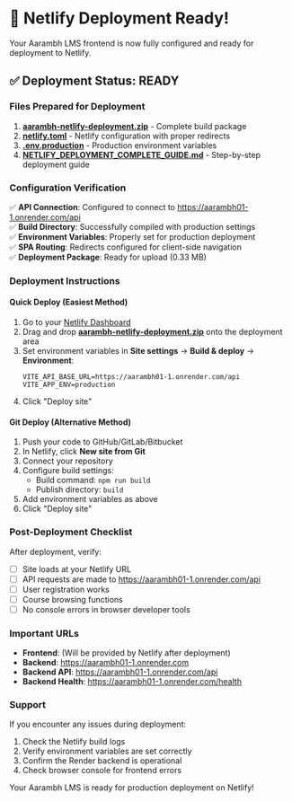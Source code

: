 # 🚀 Netlify Deployment Ready!

Your Aarambh LMS frontend is now fully configured and ready for deployment to Netlify.

## ✅ Deployment Status: READY

### Files Prepared for Deployment

1. **[aarambh-netlify-deployment.zip](aarambh-netlify-deployment.zip)** - Complete build package
2. **[netlify.toml](netlify.toml)** - Netlify configuration with proper redirects
3. **[.env.production](.env.production)** - Production environment variables
4. **[NETLIFY_DEPLOYMENT_COMPLETE_GUIDE.md](NETLIFY_DEPLOYMENT_COMPLETE_GUIDE.md)** - Step-by-step deployment guide

### Configuration Verification

✅ **API Connection**: Configured to connect to https://aarambh01-1.onrender.com/api  
✅ **Build Directory**: Successfully compiled with production settings  
✅ **Environment Variables**: Properly set for production deployment  
✅ **SPA Routing**: Redirects configured for client-side navigation  
✅ **Deployment Package**: Ready for upload (0.33 MB)  

### Deployment Instructions

#### Quick Deploy (Easiest Method)

1. Go to your [Netlify Dashboard](https://app.netlify.com)
2. Drag and drop **[aarambh-netlify-deployment.zip](aarambh-netlify-deployment.zip)** onto the deployment area
3. Set environment variables in **Site settings** → **Build & deploy** → **Environment**:
   ```
   VITE_API_BASE_URL=https://aarambh01-1.onrender.com/api
   VITE_APP_ENV=production
   ```
4. Click "Deploy site"

#### Git Deploy (Alternative Method)

1. Push your code to GitHub/GitLab/Bitbucket
2. In Netlify, click **New site from Git**
3. Connect your repository
4. Configure build settings:
   - Build command: `npm run build`
   - Publish directory: `build`
5. Add environment variables as above
6. Click "Deploy site"

### Post-Deployment Checklist

After deployment, verify:

- [ ] Site loads at your Netlify URL
- [ ] API requests are made to https://aarambh01-1.onrender.com/api
- [ ] User registration works
- [ ] Course browsing functions
- [ ] No console errors in browser developer tools

### Important URLs

- **Frontend**: (Will be provided by Netlify after deployment)
- **Backend**: https://aarambh01-1.onrender.com
- **Backend API**: https://aarambh01-1.onrender.com/api
- **Backend Health**: https://aarambh01-1.onrender.com/health

### Support

If you encounter any issues during deployment:

1. Check the Netlify build logs
2. Verify environment variables are set correctly
3. Confirm the Render backend is operational
4. Check browser console for frontend errors

Your Aarambh LMS is ready for production deployment on Netlify!